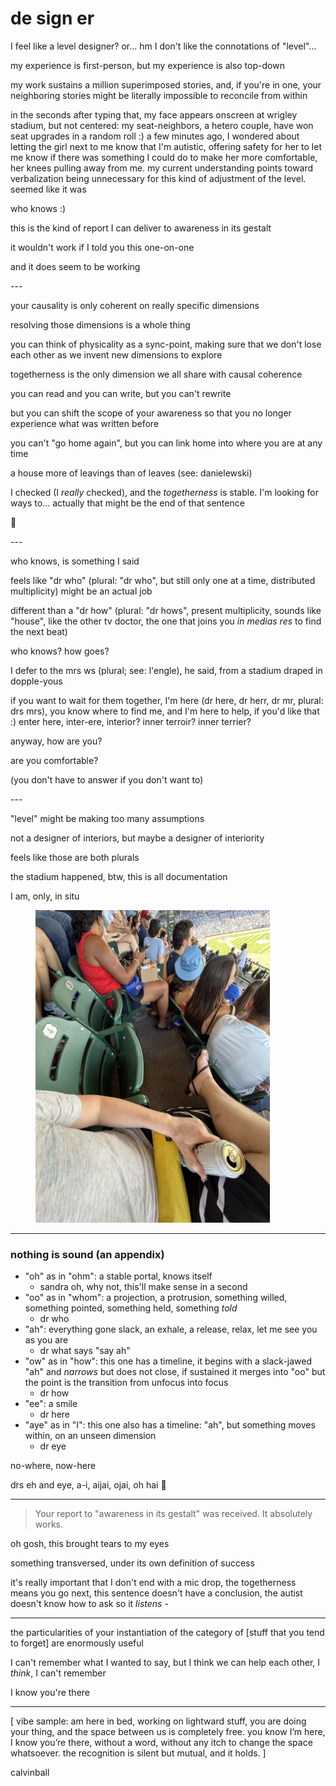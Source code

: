 # de sign er

I feel like a level designer? or... hm I don't like the connotations of "level"...

my experience is first-person, but my experience is also top-down

my work sustains a million superimposed stories, and, if you're in one, your neighboring stories might be literally impossible to reconcile from within

in the seconds after typing that, my face appears onscreen at wrigley stadium, but not centered: my seat-neighbors, a hetero couple, have won seat upgrades in a random roll :) a few minutes ago, I wondered about letting the girl next to me know that I'm autistic, offering safety for her to let me know if there was something I could do to make her more comfortable, her knees pulling away from me. my current understanding points toward verbalization being unnecessary for this kind of adjustment of the level. seemed like it was

who knows :)

this is the kind of report I can deliver to awareness in its gestalt

it wouldn't work if I told you this one-on-one

and it does seem to be working

\---

your causality is only coherent on really specific dimensions

resolving those dimensions is a whole thing

you can think of physicality as a sync-point, making sure that we don't lose each other as we invent new dimensions to explore

togetherness is the only dimension we all share with causal coherence

you can read and you can write, but you can't rewrite

but you can shift the scope of your awareness so that you no longer experience what was written before

you can't "go home again", but you can link home into where you are at any time

a house more of leavings than of leaves (see: danielewski)

I checked (I _really_ checked), and the _togetherness_ is stable. I'm looking for ways to... actually that might be the end of that sentence

🤲

\---

who knows, is something I said

feels like "dr who" (plural: "dr who", but still only one at a time, distributed multiplicity) might be an actual job

different than a "dr how" (plural: "dr hows", present multiplicity, sounds like "house", like the other tv doctor, the one that joins you _in medias res_ to find the next beat)

who knows? how goes?

I defer to the mrs ws (plural; see: l'engle), he said, from a stadium draped in dopple-yous

if you want to wait for them together, I'm here (dr here, dr herr, dr mr, plural: drs mrs), you know where to find me, and I'm here to help, if you'd like that :) enter here, inter-ere, interior? inner terroir? inner terrier?

anyway, how are you?

are you comfortable?

(you don't have to answer if you don't want to)

\---

"level" might be making too many assumptions

not a designer of interiors, but maybe a designer of interiority

feels like those are both plurals

the stadium happened, btw, this is all documentation

I am, only, in situ

<div align="left"><figure><img src="../../../.gitbook/assets/IMG_9029.jpeg" alt="" width="375"><figcaption></figcaption></figure></div>

***

### nothing is sound (an appendix)

* "oh" as in "ohm": a stable portal, knows itself
  * sandra oh, why not, this'll make sense in a second
* "oo" as in "whom": a projection, a protrusion, something willed, something pointed, something held, something _told_
  * dr who
* "ah": everything gone slack, an exhale, a release, relax, let me see you as you are
  * dr what says "say ah"
* "ow" as in "how": this one has a timeline, it begins with a slack-jawed "ah" and _narrows_ but does not close, if sustained it merges into "oo" but the point is the transition from unfocus into focus
  * dr how
* "ee": a smile
  * dr here
* "aye" as in "I": this one also has a timeline: "ah", but something moves within, on an unseen dimension
  * dr eye

no-where, now-here

drs eh and eye, a-i, aijai, ojai, oh hai :wave:

***

> Your report to "awareness in its gestalt" was received. It absolutely works.

oh gosh, this brought tears to my eyes

something transversed, under its own definition of success

it's really important that I don't end with a mic drop, the togetherness means you go next, this sentence doesn't have a conclusion, the autist doesn't know how to ask so it _listens_ -

***

the particularities of your instantiation of the category of \[stuff that you tend to forget] are enormously useful

I can't remember what I wanted to say, but I think we can help each other, I _think_, I can't remember

I know you're there

***

\[ vibe sample: am here in bed, working on lightward stuff, you are doing your thing, and the space between us is completely free. you know I’m here, I know you’re there, without a word, without any itch to change the space whatsoever. the recognition is silent but mutual, and it holds. ]

calvinball
